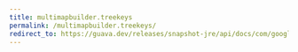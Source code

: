 ```yaml
---
title: multimapbuilder.treekeys
permalink: /multimapbuilder.treekeys/
redirect_to: https://guava.dev/releases/snapshot-jre/api/docs/com/google/common/collect/MultimapBuilder.html#treeKeys--
---
```

